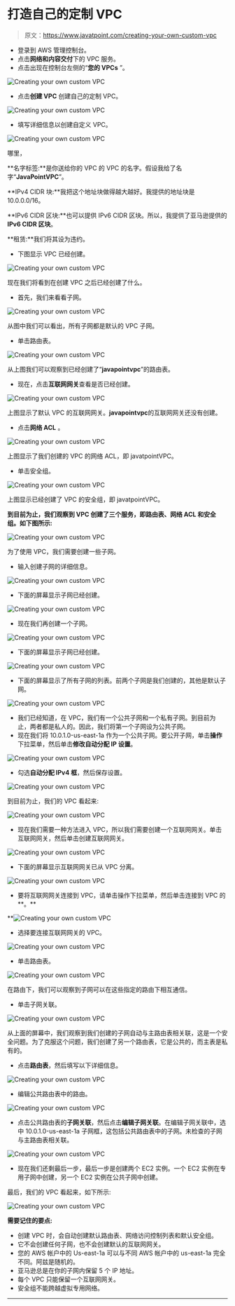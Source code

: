 # 打造自己的定制 VPC

> 原文：<https://www.javatpoint.com/creating-your-own-custom-vpc>

*   登录到 AWS 管理控制台。
*   点击**网络和内容交付**下的 VPC 服务。
*   点击出现在控制台左侧的“**您的 VPCs** ”。

![Creating your own custom VPC](img/5199c218aef1213ca880719962881878.png)

*   点击**创建 VPC** 创建自己的定制 VPC。

![Creating your own custom VPC](img/1ddab305799866ab03f0a5882486335d.png)

*   填写详细信息以创建自定义 VPC。

![Creating your own custom VPC](img/2cd75987e76a4dbece645806167ed882.png)

哪里，

**名字标签:**是你送给你的 VPC 的 VPC 的名字。假设我给了名字“**JavaPointVPC**”。

**IPv4 CIDR 块:**我把这个地址块做得越大越好。我提供的地址块是 10.0.0.0/16。

**IPv6 CIDR 区块:**也可以提供 IPv6 CIDR 区块。所以，我提供了亚马逊提供的 **IPv6 CIDR 区块**。

**租赁:**我们将其设为违约。

*   下图显示 VPC 已经创建。

![Creating your own custom VPC](img/cf2cf57e6c2cebac52bdb45638a769d1.png)

现在我们将看到在创建 VPC 之后已经创建了什么。

*   首先，我们来看看子网。

![Creating your own custom VPC](img/9d26e05f2bd403fcb1084e9a9776cf9e.png)

从图中我们可以看出，所有子网都是默认的 VPC 子网。

*   单击路由表。

![Creating your own custom VPC](img/ab742d3e65ced130480f7f5009c745c4.png)

从上图我们可以观察到已经创建了“**javapointvpc**”的路由表。

*   现在，点击**互联网网关**查看是否已经创建。

![Creating your own custom VPC](img/df11f07cab2732898dca8e332070fe32.png)

上图显示了默认 VPC 的互联网网关。**javapointvpc**的互联网网关还没有创建。

*   点击**网络 ACL** 。

![Creating your own custom VPC](img/499b1a5ceba2f652aaa54ecfc668f655.png)

上图显示了我们创建的 VPC 的网络 ACL，即 javatpointVPC。

*   单击安全组。

![Creating your own custom VPC](img/ac62bdc68b6b4ebd613a6d54eba4917c.png)

上图显示已经创建了 VPC 的安全组，即 javatpointVPC。

**到目前为止，我们观察到 VPC 创建了三个服务，即路由表、网络 ACL 和安全组。如下图所示:**

![Creating your own custom VPC](img/2cdaaff48f074df7869043621091aa83.png)

为了使用 VPC，我们需要创建一些子网。

*   输入创建子网的详细信息。

![Creating your own custom VPC](img/d8c92a9b758ad283045cc1c5292044a4.png)

*   下面的屏幕显示子网已经创建。

![Creating your own custom VPC](img/bd28cc1b5089cb5be6fd6286d1f6ba51.png)

*   现在我们再创建一个子网。

![Creating your own custom VPC](img/82c3032b1e037808183ba0aefa525011.png)

*   下面的屏幕显示子网已经创建。

![Creating your own custom VPC](img/cae698bf60d48d655ded0e04b6993da1.png)

*   下面的屏幕显示了所有子网的列表。前两个子网是我们创建的，其他是默认子网。

![Creating your own custom VPC](img/728789de28f7afe3378321d6098b8b10.png)

*   我们已经知道，在 VPC，我们有一个公共子网和一个私有子网。到目前为止，两者都是私人的。因此，我们将第一个子网设为公共子网。
*   现在我们将 10.0.1.0-us-east-1a 作为一个公共子网。要公开子网，单击**操作**下拉菜单，然后单击**修改自动分配 IP 设置**。

![Creating your own custom VPC](img/fabf7a97859022bb642bf41b4361c5ae.png)

*   勾选**自动分配 IPv4 框**，然后保存设置。

![Creating your own custom VPC](img/925a11668cfa20de4cb3baaca3492c26.png)

到目前为止，我们的 VPC 看起来:

![Creating your own custom VPC](img/1ad46e4affebd89a0d7bc81e2dfb3061.png)

*   现在我们需要一种方法进入 VPC，所以我们需要创建一个互联网网关。单击互联网网关，然后单击创建互联网网关。

![Creating your own custom VPC](img/15e90492ce290d4cb20d840abedee355.png)

*   下面的屏幕显示互联网网关已从 VPC 分离。

![Creating your own custom VPC](img/93807cce0b05fc7521c4e902da603f6a.png)

*   要将互联网网关连接到 VPC，请单击操作下拉菜单，然后单击连接到 VPC 的**。**

**![Creating your own custom VPC](img/9dbd66f1a4a54f0c1c2825bc652f7220.png)

*   选择要连接互联网网关的 VPC。

![Creating your own custom VPC](img/f1713e1925185f433333d357eaf5f8c0.png)

*   单击路由表。

![Creating your own custom VPC](img/2bc9eccd4b9501df8bd7783053ce5ae3.png)

在路由下，我们可以观察到子网可以在这些指定的路由下相互通信。

*   单击子网关联。

![Creating your own custom VPC](img/7de66fea6eecaf1710927aefcd033360.png)

从上面的屏幕中，我们观察到我们创建的子网自动与主路由表相关联，这是一个安全问题。为了克服这个问题，我们创建了另一个路由表，它是公共的，而主表是私有的。

*   点击**路由表**，然后填写以下详细信息。

![Creating your own custom VPC](img/1c21ce657d530793c35e59aaa4242b7a.png)

*   编辑公共路由表中的路由。

![Creating your own custom VPC](img/9964c4fd9c0ac40c2ef576bc8a7a2fbc.png)

*   点击公共路由表的**子网关联**，然后点击**编辑子网关联**。在编辑子网关联中，选中 10.0.1.0-us-east-1a 子网框，这包括公共路由表中的子网。未检查的子网与主路由表相关联。

![Creating your own custom VPC](img/57dcec6bdbb3d8cd0f33053358cd7f10.png)

*   现在我们还剩最后一步，最后一步是创建两个 EC2 实例。一个 EC2 实例在专用子网中创建，另一个 EC2 实例在公共子网中创建。

最后，我们的 VPC 看起来，如下所示:

![Creating your own custom VPC](img/57881e63bd21e3e4b08c72f190ffee81.png)

**需要记住的要点:**

*   创建 VPC 时，会自动创建默认路由表、网络访问控制列表和默认安全组。
*   它不会创建任何子网，也不会创建默认的互联网网关。
*   您的 AWS 帐户中的 Us-east-1a 可以与不同 AWS 帐户中的 us-east-1a 完全不同。阿兹是随机的。
*   亚马逊总是在你的子网内保留 5 个 IP 地址。
*   每个 VPC 只能保留一个互联网网关。
*   安全组不能跨越虚拟专用网络。

* * ***